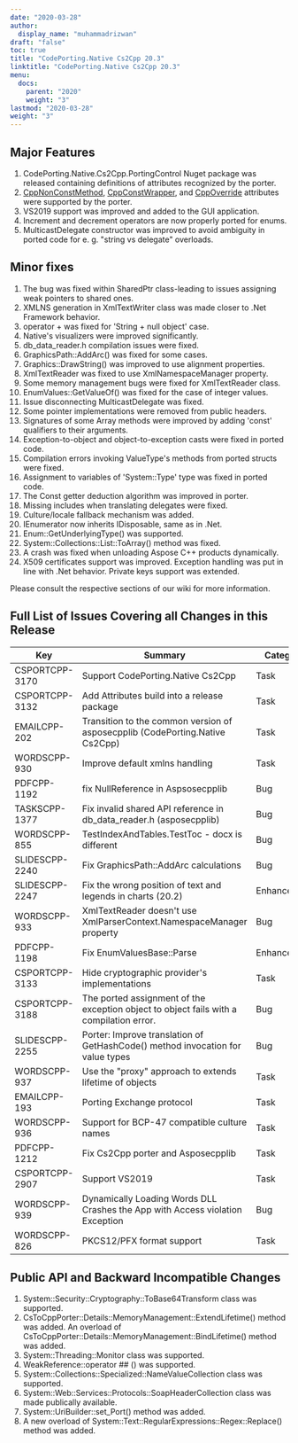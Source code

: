 ```yaml
---
date: "2020-03-28"
author:
  display_name: "muhammadrizwan"
draft: "false"
toc: true
title: "CodePorting.Native Cs2Cpp 20.3"
linktitle: "CodePorting.Native Cs2Cpp 20.3"
menu:
  docs:
    parent: "2020"
    weight: "3"
lastmod: "2020-03-28"
weight: "3"
---
```


## Major Features ##

1. CodePorting.Native.Cs2Cpp.PortingControl Nuget package was released containing definitions of attributes recognized by the porter.
1. [CppNonConstMethod](https://docs.codeporting.com/native/cs2cpp/developer-guide/codeporting-native-cs2cpp-attributes/#HCppConstMethod), [CppConstWrapper](https://docs.codeporting.com/native/cs2cpp/developer-guide/codeporting-native-cs2cpp-attributes/#HCppConstWrapper), and [CppOverride](https://docs.codeporting.com/native/cs2cpp/developer-guide/codeporting-native-cs2cpp-attributes/#HCppConstMethod) attributes were supported by the porter.
1. VS2019 support was improved and added to the GUI application.
1. Increment and decrement operators are now properly ported for enums.
1. MulticastDelegate constructor was improved to avoid ambiguity in ported code for e. g. "string vs delegate" overloads.

## Minor fixes ##

1. The bug was fixed within SharedPtr class-leading to issues assigning weak pointers to shared ones.
1. XMLNS generation in XmlTextWriter class was made closer to .Net Framework behavior.
1. operator + was fixed for 'String + null object' case.
1. Native's visualizers were improved significantly.
1. db_data_reader.h compilation issues were fixed.
1. GraphicsPath::AddArc() was fixed for some cases.
1. Graphics::DrawString() was improved to use alignment properties.
1. XmlTextReader was fixed to use XmlNamespaceManager property.
1. Some memory management bugs were fixed for XmlTextReader class.
1. EnumValues::GetValueOf() was fixed for the case of integer values.
1. Issue disconnecting MulticastDelegate was fixed.
1. Some pointer implementations were removed from public headers.
1. Signatures of some Array methods were improved by adding 'const' qualifiers to their arguments.
1. Exception-to-object and object-to-exception casts were fixed in ported code.
1. Compilation errors invoking ValueType's methods from ported structs were fixed.
1. Assignment to variables of 'System::Type' type was fixed in ported code.
1. The Const getter deduction algorithm was improved in porter.
1. Missing includes when translating delegates were fixed.
1. Culture/locale fallback mechanism was added.
1. IEnumerator now inherits IDisposable, same as in .Net.
1. Enum::GetUnderlyingType() was supported.
1. System::Collections::List<bool>::ToArray() method was fixed.
1. A crash was fixed when unloading Aspose C++ products dynamically.
1. X509 certificates support was improved. Exception handling was put in line with .Net behavior. Private keys support was extended.

Please consult the respective sections of our wiki for more information.

## Full List of Issues Covering all Changes in this Release ##

| Key | Summary | Category
---| ---|  ---|
|CSPORTCPP-3170|Support CodePorting.Native Cs2Cpp|Task
|CSPORTCPP-3132|Add Attributes build into a release package|Task
|EMAILCPP-202|Transition to the common version of asposecpplib (CodePorting.Native Cs2Cpp)|Task
|WORDSCPP-930|Improve default xmlns handling|Task
|PDFCPP-1192|fix NullReference in Aspsosecpplib|Bug
|TASKSCPP-1377|Fix invalid shared API reference in db_data_reader.h (asposecpplib)|Bug
|WORDSCPP-855|TestIndexAndTables.TestToc - docx is different|Bug
|SLIDESCPP-2240|Fix GraphicsPath::AddArc calculations|Bug
|SLIDESCPP-2247|Fix the wrong position of text and legends in charts (20.2)|Enhancement
|WORDSCPP-933|XmlTextReader doesn't use XmlParserContext.NamespaceManager property|Bug
|PDFCPP-1198|Fix EnumValuesBase::Parse|Enhancement
|CSPORTCPP-3133|Hide cryptographic provider's implementations|Task
|CSPORTCPP-3188|The ported assignment of the exception object to object fails with a compilation error.|Bug
|SLIDESCPP-2255|Porter: Improve translation of GetHashCode() method invocation for value types|Bug
|WORDSCPP-937|Use the "proxy" approach to extends lifetime of objects|Task
|EMAILCPP-193|Porting Exchange protocol|Task
|WORDSCPP-936|Support for BCP-47 compatible culture names|Task
|PDFCPP-1212|Fix Cs2Cpp porter and Asposecpplib|Task
|CSPORTCPP-2907|Support VS2019|Task
|WORDSCPP-939|Dynamically Loading Words DLL Crashes the App with Access violation Exception|Bug
|WORDSCPP-826|PKCS12/PFX format support|Task

## Public API and Backward Incompatible Changes ##

1. System::Security::Cryptography::ToBase64Transform class was supported.
1. CsToCppPorter::Details::MemoryManagement::ExtendLifetime() method was added. An overload of CsToCppPorter::Details::MemoryManagement::BindLifetime() method was added.
1. System::Threading::Monitor class was supported.
1. WeakReference::operator ## () was supported.
1. System::Collections::Specialized::NameValueCollection class was supported.
1. System::Web::Services::Protocols::SoapHeaderCollection class was made publically available.
1. System::UriBuilder::set_Port() method was added.
1. A new overload of System::Text::RegularExpressions::Regex::Replace() method was added.
